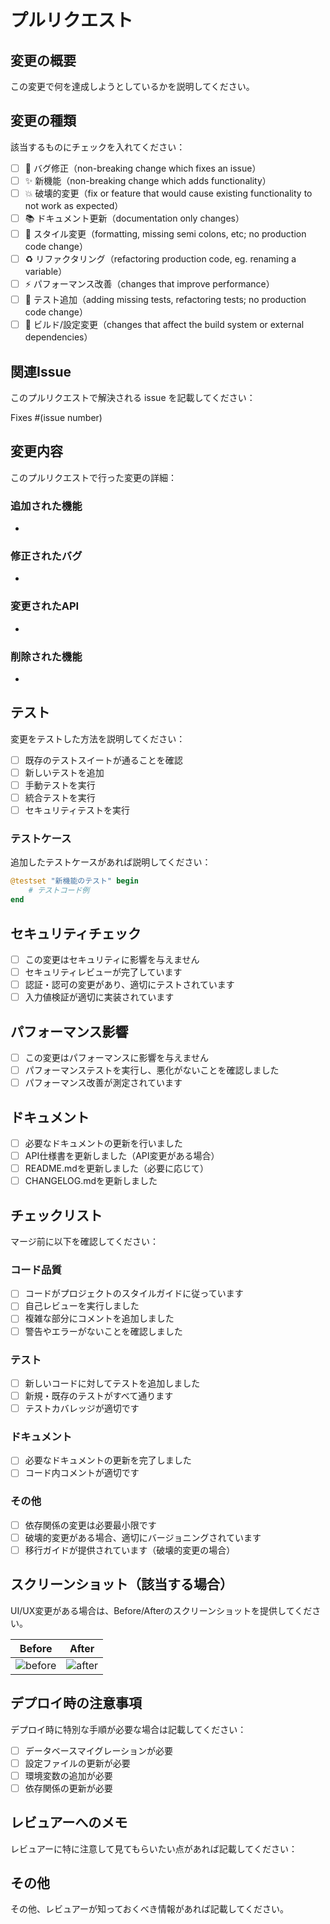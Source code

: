 # プルリクエスト

## 変更の概要
この変更で何を達成しようとしているかを説明してください。

## 変更の種類
該当するものにチェックを入れてください：

- [ ] 🐛 バグ修正（non-breaking change which fixes an issue）
- [ ] ✨ 新機能（non-breaking change which adds functionality）
- [ ] 💥 破壊的変更（fix or feature that would cause existing functionality to not work as expected）
- [ ] 📚 ドキュメント更新（documentation only changes）
- [ ] 🎨 スタイル変更（formatting, missing semi colons, etc; no production code change）
- [ ] ♻️ リファクタリング（refactoring production code, eg. renaming a variable）
- [ ] ⚡ パフォーマンス改善（changes that improve performance）
- [ ] 🧪 テスト追加（adding missing tests, refactoring tests; no production code change）
- [ ] 🔧 ビルド/設定変更（changes that affect the build system or external dependencies）

## 関連Issue
このプルリクエストで解決される issue を記載してください：

Fixes #(issue number)

## 変更内容
このプルリクエストで行った変更の詳細：

### 追加された機能
- 

### 修正されたバグ
- 

### 変更されたAPI
- 

### 削除された機能
- 

## テスト
変更をテストした方法を説明してください：

- [ ] 既存のテストスイートが通ることを確認
- [ ] 新しいテストを追加
- [ ] 手動テストを実行
- [ ] 統合テストを実行
- [ ] セキュリティテストを実行

### テストケース
追加したテストケースがあれば説明してください：

```julia
@testset "新機能のテスト" begin
    # テストコード例
end
```

## セキュリティチェック
- [ ] この変更はセキュリティに影響を与えません
- [ ] セキュリティレビューが完了しています
- [ ] 認証・認可の変更があり、適切にテストされています
- [ ] 入力値検証が適切に実装されています

## パフォーマンス影響
- [ ] この変更はパフォーマンスに影響を与えません
- [ ] パフォーマンステストを実行し、悪化がないことを確認しました
- [ ] パフォーマンス改善が測定されています

## ドキュメント
- [ ] 必要なドキュメントの更新を行いました
- [ ] API仕様書を更新しました（API変更がある場合）
- [ ] README.mdを更新しました（必要に応じて）
- [ ] CHANGELOG.mdを更新しました

## チェックリスト
マージ前に以下を確認してください：

### コード品質
- [ ] コードがプロジェクトのスタイルガイドに従っています
- [ ] 自己レビューを実行しました
- [ ] 複雑な部分にコメントを追加しました
- [ ] 警告やエラーがないことを確認しました

### テスト
- [ ] 新しいコードに対してテストを追加しました
- [ ] 新規・既存のテストがすべて通ります
- [ ] テストカバレッジが適切です

### ドキュメント
- [ ] 必要なドキュメントの更新を完了しました
- [ ] コード内コメントが適切です

### その他
- [ ] 依存関係の変更は必要最小限です
- [ ] 破壊的変更がある場合、適切にバージョニングされています
- [ ] 移行ガイドが提供されています（破壊的変更の場合）

## スクリーンショット（該当する場合）
UI/UX変更がある場合は、Before/Afterのスクリーンショットを提供してください。

| Before | After |
|--------|-------|
| ![before](url) | ![after](url) |

## デプロイ時の注意事項
デプロイ時に特別な手順が必要な場合は記載してください：

- [ ] データベースマイグレーションが必要
- [ ] 設定ファイルの更新が必要
- [ ] 環境変数の追加が必要
- [ ] 依存関係の更新が必要

## レビュアーへのメモ
レビュアーに特に注意して見てもらいたい点があれば記載してください：

## その他
その他、レビュアーが知っておくべき情報があれば記載してください。
